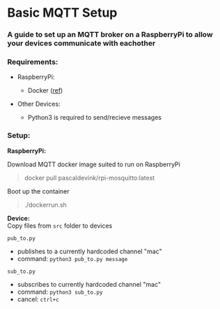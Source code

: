 # Basic MQTT Setup  
### A guide to set up an MQTT broker on a RaspberryPi to allow your devices communicate with eachother  

### Requirements:  
- RaspberryPi:  
  - Docker ([ref](https://www.raspberrypi.org/blog/docker-comes-to-raspberry-pi/))


- Other Devices:
  - Python3 is required to send/recieve messages

### Setup:
**RaspberryPi:**  

Download MQTT docker image suited to run on RaspberryPi  
> docker pull pascaldevink/rpi-mosquitto:latest  

Boot up the container  
> ./dockerrun.sh  

**Device:**  
Copy files from `src` folder to devices  

`pub_to.py`  
- publishes to a currently hardcoded channel "mac"  
- command: `python3 pub_to.py message`

`sub_to.py`  
- subscribes to currently hardcoded channel "mac"  
- command: `python3 sub_to.py`
- cancel: `ctrl+c`
